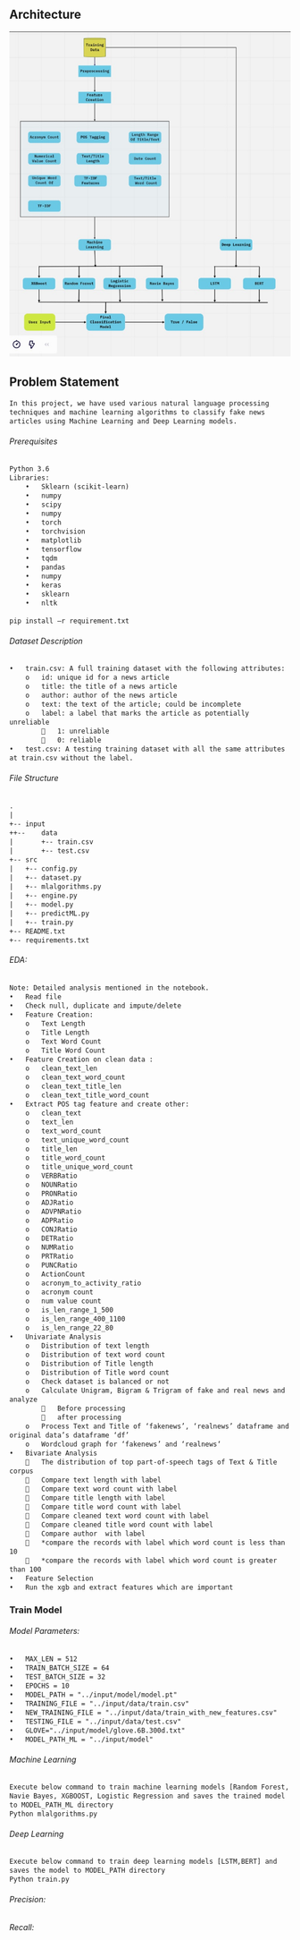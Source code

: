 ## Architecture
![Screenshot](input/model/architecture.jpg)

## Problem Statement
	In this project, we have used various natural language processing techniques and machine learning algorithms to classify fake news articles using Machine Learning and Deep Learning models.

###### 	Prerequisites
	Python 3.6
	Libraries: 
	    •	Sklearn (scikit-learn)
	    •	numpy
	    •	scipy
	    •	numpy
	    •	torch
	    •	torchvision
	    •	matplotlib
	    •	tensorflow
	    •	tqdm
	    •	pandas
	    •	numpy
	    •	keras
	    •	sklearn
	    •	nltk

	pip install –r requirement.txt

###### Dataset Description
    •	train.csv: A full training dataset with the following attributes:
        o	id: unique id for a news article
        o	title: the title of a news article
        o	author: author of the news article
        o	text: the text of the article; could be incomplete
        o	label: a label that marks the article as potentially unreliable 
            	1: unreliable
            	0: reliable
    •	test.csv: A testing training dataset with all the same attributes at train.csv without the label.



###### File Structure
	.
	|
	+-- input
	++--  	data
	|   	+-- train.csv
	|   	+-- test.csv
	+-- src
	|   +-- config.py
	|   +-- dataset.py
	|   +-- mlalgorithms.py
	|   +-- engine.py
	|   +-- model.py
	|   +-- predictML.py
	|   +-- train.py
	+-- README.txt
	+-- requirements.txt


###### EDA: 
	Note: Detailed analysis mentioned in the notebook. 
	•	Read file
	•	Check null, duplicate and impute/delete
	•	Feature Creation: 
		o	Text Length
		o	Title Length
		o	Text Word Count
		o	Title Word Count
	•	Feature Creation on clean data : 
		o	clean_text_len
		o	clean_text_word_count
		o	clean_text_title_len
		o	clean_text_title_word_count
	•	Extract POS tag feature and create other:
		o	clean_text
		o	text_len
		o	text_word_count
		o	text_unique_word_count
		o	title_len
		o	title_word_count
		o	title_unique_word_count
		o	VERBRatio
		o	NOUNRatio
		o	PRONRatio
		o	ADJRatio
		o	ADVPNRatio
		o	ADPRatio
		o	CONJRatio
		o	DETRatio
		o	NUMRatio
		o	PRTRatio
		o	PUNCRatio
		o	ActionCount
		o	acronym_to_activity_ratio
		o	acronym count
		o	num value count	
		o	is_len_range_1_500
		o	is_len_range_400_1100
		o	is_len_range_22_80										
	•	Univariate Analysis
		o	Distribution of text length
		o	Distribution of text word count 
		o	Distribution of Title length
		o	Distribution of Title word count 
		o	Check dataset is balanced or not 
		o	Calculate Unigram, Bigram & Trigram of fake and real news and analyze
		    	Before processing
		    	after processing
		o	Process Text and Title of ‘fakenews’, ‘realnews’ dataframe and original data’s dataframe ‘df’ 
		o	Wordcloud graph for ‘fakenews’ and ‘realnews‘	
	•	Bivariate Analysis 
			The distribution of top part-of-speech tags of Text & Title corpus
			Compare text length with label
			Compare text word count with label
			Compare title length with label
			Compare title word count with label
			Compare cleaned text word count with label
			Compare cleaned title word count with label
			Compare author  with label
			*compare the records with label which word count is less than 10
			*compare the records with label which word count is greater than 100
	•	Feature Selection 
	•	Run the xgb and extract features which are important  


### Train Model
###### Model Parameters:
	•	MAX_LEN = 512
	•	TRAIN_BATCH_SIZE = 64
	•	TEST_BATCH_SIZE = 32
	•	EPOCHS = 10
	•	MODEL_PATH = "../input/model/model.pt"
	•	TRAINING_FILE = "../input/data/train.csv"
	•	NEW_TRAINING_FILE = "../input/data/train_with_new_features.csv"
	•	TESTING_FILE = "../input/data/test.csv" 
	•	GLOVE="../input/model/glove.6B.300d.txt"
	•	MODEL_PATH_ML = "../input/model"


###### Machine Learning
	Execute below command to train machine learning models [Random Forest, Navie Bayes, XGBOOST, Logistic Regression and saves the trained model to MODEL_PATH_ML directory
	Python mlalgorithms.py

###### Deep Learning
	Execute below command to train deep learning models [LSTM,BERT] and saves the model to MODEL_PATH directory
	Python train.py

###### Precision: 
###### Recall: 
